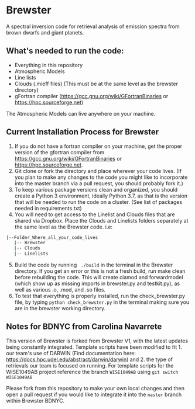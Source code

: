 # Brewster
A spectral inversion code for retrieval analysis of emission spectra from brown dwarfs and giant planets.

## What's needed to run the code:
- Everything in this repository
- Atmospheric Models
- Line lists 
- Clouds (.mieff files) (This must be at the same level as the brewster directory)
- gFortran compiler (https://gcc.gnu.org/wiki/GFortranBinaries or https://hpc.sourceforge.net)
 
 The Atmospheric Models can live anywhere on your machine.

## Current Installation Process for Brewster
1. If you do not have a fortran compiler on your machine, get the proper version of the gfortran compiler from https://gcc.gnu.org/wiki/GFortranBinaries or https://hpc.sourceforge.net.
2. Git clone or fork the directory and place wherever your code lives. (If you plan to make any changes to the code you might like to incorporate into the master branch via a pull request, you should probably fork it.)
3. To keep various package versions clean and organized, you should create a Python 3 environment, ideally Python 3.7, as that is the version that will be needed to run the code on a cluster. (See list of packages needed in requirements.txt)
4. You will need to get access to the Linelist and Clouds files that are shared via Dropbox. Place the Clouds and Linelists folders separately at the same level as the Brewster code. i.e: 
```bash
|--Folder_Where_all_your_code_lives
   |-- Brewster
   |-- Clouds
   |-- Linelists
 ```
5. Build the code by running ``` ./build``` in the terminal in the Brewster directory. If you get an error or this is not a fresh build, run make clean before rebuilding the code. This will create ciamod and forwardmodel (which show up as missing imports in brewster.py and testkit.py), as well as various .o, .mod, and .so files.
6. To test that everything is properly installed, run the check_brewster.py file, by typing ```python check_brewster.py``` in the terminal making sure you are in the brewster working directory.

## Notes for BDNYC from Carolina Navarrete
This version of Brewster is forked from Brewster V1, with the latest updates being constantly integrated. Template scripts have been modified to fit 1. our team's use of DARWIN (Find documentation here: https://docs.hpc.udel.edu/abstract/darwin/darwin) and 2. the type of retrievals our team is focused on running. For template scripts for the WISE1049AB project reference the branch ```WISE1049AB``` using ```git switch WISE1049AB```

Please fork from this repository to make your own local changes and then open a pull request if you would like to integrate it into the ```master``` branch within Brewster BDNYC.


